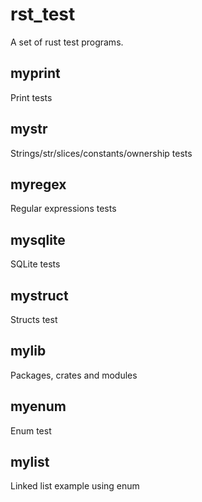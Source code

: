 # rst_test

A set of rust test programs.

## myprint

Print tests

## mystr

Strings/str/slices/constants/ownership tests

## myregex

Regular expressions tests

## mysqlite

SQLite tests

## mystruct

Structs test

## mylib

Packages, crates and modules

## myenum

Enum test

## mylist

Linked list example using enum


